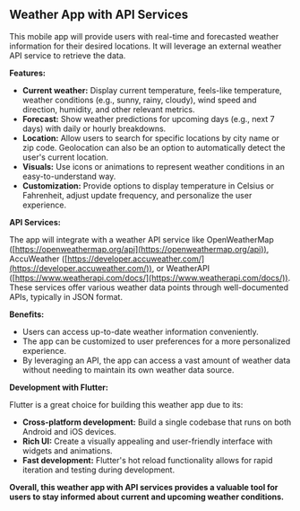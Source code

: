 ## Weather App with API Services

This mobile app will provide users with real-time and forecasted weather information for their desired locations. It will leverage an external weather API service to retrieve the data.

**Features:**

- **Current weather:** Display current temperature, feels-like temperature, weather conditions (e.g., sunny, rainy, cloudy), wind speed and direction, humidity, and other relevant metrics.
- **Forecast:** Show weather predictions for upcoming days (e.g., next 7 days) with daily or hourly breakdowns.
- **Location:** Allow users to search for specific locations by city name or zip code. Geolocation can also be an option to automatically detect the user's current location.
- **Visuals:** Use icons or animations to represent weather conditions in an easy-to-understand way.
- **Customization:**  Provide options to display temperature in Celsius or Fahrenheit, adjust update frequency, and personalize the user experience.

**API Services:**

The app will integrate with a weather API service like OpenWeatherMap ([https://openweathermap.org/api](https://openweathermap.org/api)), AccuWeather ([https://developer.accuweather.com/](https://developer.accuweather.com/)), or WeatherAPI ([https://www.weatherapi.com/docs/](https://www.weatherapi.com/docs/)). These services offer various weather data points through well-documented APIs, typically in JSON format.

**Benefits:**

- Users can access up-to-date weather information conveniently.
- The app can be customized to user preferences for a more personalized experience.
- By leveraging an API, the app can access a vast amount of weather data without needing to maintain its own weather data source.

**Development with Flutter:**

Flutter is a great choice for building this weather app due to its:

- **Cross-platform development:** Build a single codebase that runs on both Android and iOS devices.
- **Rich UI:** Create a visually appealing and user-friendly interface with widgets and animations.
- **Fast development:** Flutter's hot reload functionality allows for rapid iteration and testing during development.

**Overall, this weather app with API services provides a valuable tool for users to stay informed about current and upcoming weather conditions.**
